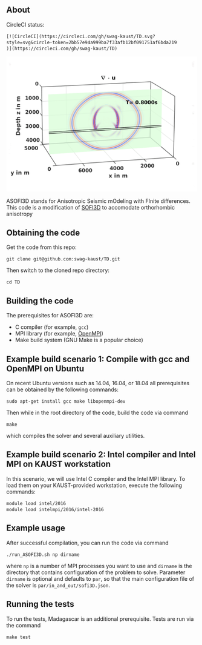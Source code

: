 ## About

CircleCI status:

    [![CircleCI](https://circleci.com/gh/swag-kaust/TD.svg?style=svg&circle-token=2bb57e94a999ba7f33afb12bf091751af6bda219
    )](https://circleci.com/gh/swag-kaust/TD)

![](doc/tex/eps/invisible_gamma_1.gif)

ASOFI3D stands for Anisotropic Seismic mOdeling with FInite differences.
This code is a modification of
[SOFI3D](https://git.scc.kit.edu/GPIAG-Software/SOFI3D/wikis/home)
to accomodate orthorhombic anisotropy 



## Obtaining the code

Get the code from this repo:

    git clone git@github.com:swag-kaust/TD.git

Then switch to the cloned repo directory:

    cd TD


## Building the code

The prerequisites for ASOFI3D are:

* C compiler (for example, `gcc`)
* MPI library (for example, [OpenMPI](https://www.open-mpi.org/))
* Make build system (GNU Make is a popular choice)


## Example build scenario 1: Compile with gcc and OpenMPI on Ubuntu

On recent Ubuntu versions such as 14.04, 16.04, or 18.04 all prerequisites
can be obtained by the following commands:

    sudo apt-get install gcc make libopenmpi-dev

Then while in the root directory of the code, build the code via command

    make

which compiles the solver and several auxiliary utilities.


## Example build scenario 2: Intel compiler and Intel MPI on KAUST workstation

In this scenario, we will use Intel C compiler and the Intel MPI library.
To load them on your KAUST-provided workstation, execute the following commands:

    module load intel/2016
    module load intelmpi/2016/intel-2016


## Example usage

After successful compilation, you can run the code via command

    ./run_ASOFI3D.sh np dirname

where `np` is a number of MPI processes you want to use and `dirname` is the
directory that contains configuration of the problem to solve.
Parameter `dirname` is optional and defaults to `par`, so that the main
configuration file of the solver is `par/in_and_out/sofi3D.json`.


## Running the tests

To run the tests, Madagascar is an additional prerequisite.
Tests are run via the command

    make test


